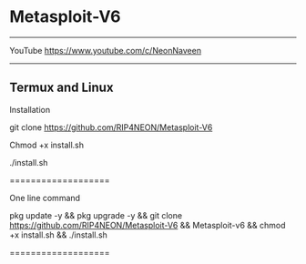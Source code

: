 # Metasploit-V6

____________________________________
YouTube 
https://www.youtube.com/c/NeonNaveen
______________________________________

Termux and Linux
----------------

Installation

git clone https://github.com/RIP4NEON/Metasploit-V6

Chmod +x install.sh

./install.sh

===================

One line command

pkg update -y && pkg upgrade -y && git clone https://github.com/RIP4NEON/Metasploit-V6 && Metasploit-v6 && chmod +x install.sh && ./install.sh

===================
